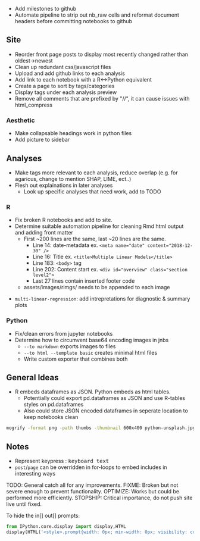 - Add milestones to github
- Automate pipeline to strip out nb_raw cells and reformat document headers before committing notebooks to github
## Site
- Reorder front page posts to display most recently changed rather than oldest->newest
- Clean up redundant css/javascript files
- Upload and add github links to each analysis
- Add link to each notebook with a R<->Python equivalent
- Create a page to sort by tags/categories
- Display tags under each analysis preview 
- Remove all comments that are prefixed by "//", it can cause issues with html_compress 

### Aesthetic
- Make collapsable headings work in python files 
- Add picture to sidebar

## Analyses
- Make tags more relevant to each analysis, reduce overlap (e.g. for agaricus, change to mention SHAP, LIME, ect..)
- Flesh out explainations in later analyses
  - Look up specific analyses that need work, add to TODO
### R
- Fix broken R notebooks and add to site.
- Determine suitable automation pipeline for cleaning Rmd html output and adding front matter
  - First ~200 lines are the same, last ~20 lines are the same.
    - Line 14: date-metadata ex. `<meta name="date" content="2018-12-30" />`
    - Line 16: Title ex. `<title>Multiple Linear Models</title>`
    - Line 183: `<body>` tag
    - Line 202: Content start ex. `<div id="overview" class="section level2">`
    - Last 27 lines contain inserted footer code
  - assets/images/rimgs/ needs to be appended to each image
* `multi-linear-regression`: add intrepretations for diagnostic & summary plots

### Python
- Fix/clean errors from jupyter notebooks
- Determine how to circumvent base64 encoding images in jnbs
  - `--to markdown` exports images to files
  - `--to html --template basic` creates minimal html files
  - Write custom exporter that combines both

## General Ideas
- R embeds dataframes as JSON. Python embeds as html tables.
  - Potentially could export pd.dataframes as JSON and use R-tables styles on pd.dataframes
  - Also could store JSON encoded dataframes in seperate location to keep notebooks clean

```bash
mogrify -format png -path thumbs -thumbnail 600x400 python-unsplash.jpg
```
## Notes
- Represent keypress : <kbd>keyboard text</kbd>
- `post`/`page` can be overridden in for-loops to embed includes in interesting ways  

TODO: General catch all for any improvements.
FIXME: Broken but not severe enough to prevent functionality.
OPTIMIZE: Works but could be performed more efficiently.
STOPSHIP: Critical importance, do not push site live until fixed.

To hide the in[] out[] prompts:
```py
from IPython.core.display import display,HTML
display(HTML('<style>.prompt{width: 0px; min-width: 0px; visibility: collapse}</style>'))
```
